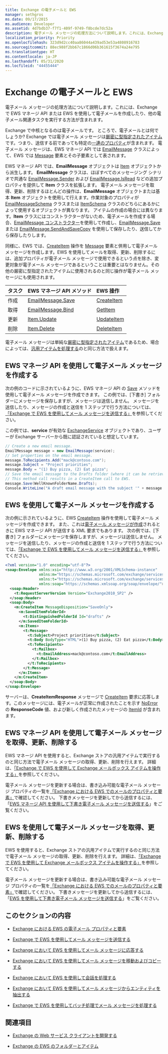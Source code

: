 ```yaml
---
title: Exchange の電子メールと EWS
manager: sethgros
ms.date: 09/17/2015
ms.audience: Developer
ms.assetid: 4d7bdb37-f7f1-409f-9749-f8bcde7dc52a
description: 電子メール メッセージの処理方法について説明します。これには、Exchange で EWS マネージ API または EWS を使用して電子メールを作成したり、他の電子メール関連タスクを実行する方法が含まれます。
localization_priority: Priority
ms.openlocfilehash: 323d9d2cc40aa86044a439ad53e53a4808916783
ms.sourcegitcommit: 88ec988f2bb67c1866d06b361615f3674a24e795
ms.translationtype: HT
ms.contentlocale: ja-JP
ms.lasthandoff: 05/31/2020
ms.locfileid: "44455444"
---
```

# <a name="email-and-ews-in-exchange"></a>Exchange の電子メールと EWS

電子メール メッセージの処理方法について説明します。これには、Exchange で EWS マネージ API または EWS を使用して電子メールを作成したり、他の電子メール関連タスクを実行する方法が含まれます。
  

  
Exchange で中核となるのは電子メールです。 ところで、電子メールとは何でしょうか?  Exchange では電子メール メッセージは[厳密に型指定されたアイテム](folders-and-items-in-ews-in-exchange.md#bk_item)です。つまり、送信する前であっても特定の[一連のプロパティ](email-properties-and-elements-in-ews-in-exchange.md)が含まれます。 電子メール メッセージは、EWS マネージ API では [EmailMessage](https://msdn.microsoft.com/library/microsoft.exchange.webservices.data.emailmessage%28v=exchg.80%29.aspx) クラスによって、EWS では [Message](https://msdn.microsoft.com/library/2400b33c-43b2-4fc2-b6fb-275a99e0e810%28Office.15%29.aspx) 要素とその子要素として表されます。 
  
EWS マネージ API では、**EmailMessage** オブジェクトは [Item](https://msdn.microsoft.com/library/microsoft.exchange.webservices.data.item%28v=exchg.80%29.aspx) オブジェクトから派生します。 **EmailMessage** クラスは、ほぼすべてのメッセージング シナリオで共通な [EmailMessage.Sender](https://msdn.microsoft.com/library/microsoft.exchange.webservices.data.emailmessage.sender%28v=exchg.80%29.aspx) および [EmailMessage.IsRead](https://msdn.microsoft.com/library/office/microsoft.exchange.webservices.data.emailmessage.isread%28v=exchg.80%29.aspx) などの追加プロパティを提供して **Item** クラスを拡張します。 電子メール メッセージを取得、更新、削除するほとんどの操作は、**EmailMessage** オブジェクトまたは基本 **Item** オブジェクトを使用して行えます。作業対象のプロパティが [EmailMessageSchema](https://msdn.microsoft.com/library/microsoft.exchange.webservices.data.emailmessageschema%28v=exchg.80%29.aspx) クラスまたは [ItemSchema](https://msdn.microsoft.com/library/microsoft.exchange.webservices.data.itemschema%28v=exchg.80%29.aspx) クラスのどちらにあるかによって使用するオブジェクトが異なります。 アイテムの作成の場合には異なります。**Item** クラスにはコンストラクターがないため、電子メールを作成する場合、[EmailMessage コンストラクター](https://msdn.microsoft.com/library/office/microsoft.exchange.webservices.data.emailmessage.emailmessage%28v=exchg.80%29.aspx)を使用して作成し、[EmailMessage.Save](https://msdn.microsoft.com/library/microsoft.exchange.webservices.data.emailmessage.save%28v=exchg.80%29.aspx) または [EmailMessage.SendAndSaveCopy](https://msdn.microsoft.com/library/microsoft.exchange.webservices.data.emailmessage.sendandsavecopy%28v=exchg.80%29.aspx) を使用して保存したり、送信してから保存したりします。 
  
同様に、EWS では、[CreateItem](https://msdn.microsoft.com/library/fe6bb7fc-8918-4e6e-b0a1-b7e0ef44c3d1%28Office.15%29.aspx) 操作を [Message](https://msdn.microsoft.com/library/2400b33c-43b2-4fc2-b6fb-275a99e0e810%28Office.15%29.aspx) 要素と併用して電子メール メッセージを作成します。EWS を使用してメールを取得、更新、削除するには、追加プロパティが電子メール メッセージで使用できるという点を除き、変更対象が電子メール メッセージであるということは重要とはなりません。その他の厳密に型指定されたアイテムに使用されるのと同じ操作が電子メール メッセージにも使用されます。 
  
|**タスク**|**EWS マネージ API メソッド**|**EWS 操作**|
|:-----|:-----|:-----|
|作成  <br/> |[EmailMessage.Save](https://msdn.microsoft.com/library/microsoft.exchange.webservices.data.emailmessage.save%28v=exchg.80%29.aspx) <br/> |[CreateItem](https://msdn.microsoft.com/library/fe6bb7fc-8918-4e6e-b0a1-b7e0ef44c3d1%28Office.15%29.aspx) <br/> |
|取得  <br/> |[EmailMessage.Bind](https://msdn.microsoft.com/library/microsoft.exchange.webservices.data.emailmessage.bind%28v=exchg.80%29.aspx) <br/> |[GetItem](https://msdn.microsoft.com/library/e8492e3b-1c8d-4b14-8070-9530f8306edd%28Office.15%29.aspx) <br/> |
|更新  <br/> |[Item.Update](https://msdn.microsoft.com/library/dd635915%28v=exchg.80%29.aspx) <br/> |[UpdateItem](https://msdn.microsoft.com/library/5d027523-e0bc-4da2-b60b-0cb9fc1fdfe4%28Office.15%29.aspx) <br/> |
|削除  <br/> |[Item.Delete](https://msdn.microsoft.com/library/dd635072%28v=exchg.80%29.aspx) <br/> |[DeleteItem](../web-service-reference/deleteitem-operation.md) <br/> |
   
電子メール メッセージは単純な[厳密に型指定されたアイテム](folders-and-items-in-ews-in-exchange.md#bk_item)であるため、場合によっては、[汎用アイテムを処理する](how-to-work-with-exchange-mailbox-items-by-using-ews-in-exchange.md)のと同じ方法で扱えます。  
  
## <a name="create-an-email-message-by-using-the-ews-managed-api"></a>EWS マネージ API を使用して電子メール メッセージを作成する
<a name="bk_createewsma"> </a>

次の例のコードに示されているように、EWS マネージ API の [Save](https://msdn.microsoft.com/library/microsoft.exchange.webservices.data.emailmessage.save%28v=exchg.80%29.aspx) メソッドを使用して電子メール メッセージを作成できます。 この例では、[下書き] フォルダーにメッセージを保存しますが、メッセージは送信しません。 メッセージを送信したり、メッセージの作成と送信を 1 ステップで行う方法については、[「Exchange で EWS を使用してメール メッセージを送信する」](how-to-send-email-messages-by-using-ews-in-exchange.md)を参照してください。
  
この例では、**service** が有効な [ExchangeService](https://msdn.microsoft.com/library/microsoft.exchange.webservices.data.exchangeservice%28v=exchg.80%29.aspx) オブジェクトであり、ユーザーが Exchange サーバーから既に認証されていると想定しています。 
  
```cs
// Create a new email message.
EmailMessage message = new EmailMessage(service);
// Set properties on the email message.
message.ToRecipients.Add("mack@contoso.com");
message.Subject = "Project priorities";
message.Body = "(1) Buy pizza, (2) Eat pizza";
// Save the email message to the Drafts folder (where it can be retrieved, updated, and sent at a later time).
// This method call results in a CreateItem call to EWS.
message.Save(WellKnownFolderName.Drafts);
Console.WriteLine("A draft email message with the subject '" + message.Subject + "' has been saved to the Drafts folder.");
```

## <a name="create-an-email-message-by-using-ews"></a>EWS を使用して電子メール メッセージを作成する
<a name="bk_createews"> </a>

次の例に示されているように、EWS [CreateItem](https://msdn.microsoft.com/library/fe6bb7fc-8918-4e6e-b0a1-b7e0ef44c3d1%28Office.15%29.aspx) 操作を使用して電子メール メッセージを作成できます。 また、これは[電子メール メッセージが作成](#bk_createewsma)されるときに EWS マネージ API が送信する XML 要求でもあります。 次の例では、[下書き] フォルダーにメッセージを保存しますが、メッセージは送信しません。 メッセージを送信したり、メッセージの作成と送信を 1 ステップで行う方法については、[「Exchange で EWS を使用してメール メッセージを送信する」](how-to-send-email-messages-by-using-ews-in-exchange.md)を参照してください。
  
```XML
<?xml version="1.0" encoding="utf-8"?>
<soap:Envelope xmlns:xsi="http://www.w3.org/2001/XMLSchema-instance"
               xmlns:m="https://schemas.microsoft.com/exchange/services/2006/messages"
               xmlns:t="https://schemas.microsoft.com/exchange/services/2006/types"
               xmlns:soap="https://schemas.xmlsoap.org/soap/envelope/">
  <soap:Header>
    <t:RequestServerVersion Version="Exchange2010_SP2" />
  </soap:Header>
  <soap:Body>
    <m:CreateItem MessageDisposition="SaveOnly">
      <m:SavedItemFolderId>
        <t:DistinguishedFolderId Id="drafts" />
      </m:SavedItemFolderId>
      <m:Items>
        <t:Message>
          <t:Subject>Project priorities</t:Subject>
          <t:Body BodyType="HTML">(1) Buy pizza, (2) Eat pizza</t:Body>
          <t:ToRecipients>
            <t:Mailbox>
              <t:EmailAddress>mack@contoso.com</t:EmailAddress>
            </t:Mailbox>
          </t:ToRecipients>
        </t:Message>
      </m:Items>
    </m:CreateItem>
  </soap:Body>
</soap:Envelope>

```

サーバーは、**CreateItemResponse** メッセージで [CreateItem](https://msdn.microsoft.com/library/742a46a0-2475-45a0-b44f-90639a3f5a43%28Office.15%29.aspx) 要求に応答します。このメッセージには、電子メールが正常に作成されたことを示す [NoError](https://msdn.microsoft.com/library/4b84d670-74c9-4d6d-84e7-f0a9f76f0d93%28Office.15%29.aspx) の **ResponseCode** 値、および新しく作成されたメッセージの [ItemId](https://msdn.microsoft.com/library/3350b597-57a0-4961-8f44-8624946719b4%28Office.15%29.aspx) が含まれます。 
  
## <a name="get-update-and-delete-an-email-message-by-using-the-ews-managed-api"></a>EWS マネージ API を使用して電子メール メッセージを取得、更新、削除する
<a name="bk_getewsma"> </a>

EWS マネージ API を使用すると、Exchange ストアの汎用アイテムで実行するのと同じ方法で電子メール メッセージの取得、更新、削除を行えます。 詳細は、[「Exchange で EWS を使用して Exchange メールボックス アイテムを操作する」](how-to-work-with-exchange-mailbox-items-by-using-ews-in-exchange.md)を参照してください。
  
電子メール メッセージを更新する場合は、書き込み可能な電子メール メッセージ プロパティの一覧を[「Exchange における EWS でのメールのプロパティと要素」](email-properties-and-elements-in-ews-in-exchange.md)で確認してください。 下書きメッセージを更新してから送信するには、「[EWS マネージ API を使用して下書き電子メール メッセージを送信する](how-to-send-email-messages-by-using-ews-in-exchange.md#bk_senddraftewsma)」をご覧ください。
  
## <a name="get-update-and-delete-an-email-message-by-using-ews"></a>EWS を使用して電子メール メッセージを取得、更新、削除する
<a name="bk_getews"> </a>

EWS を使用すると、Exchange ストアの汎用アイテムで実行するのと同じ方法で電子メール メッセージの取得、更新、削除を行えます。 詳細は、[「Exchange で EWS を使用して Exchange メールボックス アイテムを操作する」](how-to-work-with-exchange-mailbox-items-by-using-ews-in-exchange.md)を参照してください。
  
電子メール メッセージを更新する場合は、書き込み可能な電子メール メッセージ プロパティの一覧を[「Exchange における EWS でのメールのプロパティと要素」](email-properties-and-elements-in-ews-in-exchange.md)で確認してください。 下書きメッセージを更新してから送信するには、「[EWS を使用して下書き電子メール メッセージを送信する](how-to-send-email-messages-by-using-ews-in-exchange.md#bk_senddraftews)」をご覧ください。
  
## <a name="in-this-section"></a>このセクションの内容
<a name="bk_inthissection"> </a>

- [Exchange における EWS の電子メール プロパティと要素](email-properties-and-elements-in-ews-in-exchange.md)
    
- [Exchange で EWS を使用してメール メッセージを送信する](how-to-send-email-messages-by-using-ews-in-exchange.md)
    
- [Exchange において EWS を使用してメール メッセージに応答する](how-to-respond-to-email-messages-by-using-ews-in-exchange.md)
    
- [Exchange において EWS を使用してメール メッセージを移動およびコピーする](how-to-move-and-copy-email-messages-by-using-ews-in-exchange.md)
    
- [Exchange において EWS を使用して会話を処理する](how-to-work-with-conversations-by-using-ews-in-exchange.md)
    
- [Exchange において EWS を使用してメール メッセージからエンティティを抽出する](how-to-extract-an-entity-from-an-email-message-by-using-ews-in-exchange.md)
    
- [Exchange で EWS を使用してバッチ処理でメール メッセージを処理する](how-to-process-email-messages-in-batches-by-using-ews-in-exchange.md)
    
## <a name="see-also"></a>関連項目


- [Exchange の Web サービス クライアントを開発する](develop-web-service-clients-for-exchange.md)
    
- [Exchange の EWS のフォルダーとアイテム](folders-and-items-in-ews-in-exchange.md)
    

